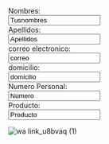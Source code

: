 <form action="/action_page.php"method="post">
<label for="name">Nombres:</label><br>
<input type="text" id="name" name="name" value="Tusnombres"><br>
<label for="lname">Apellidos:</label><br>
<input type="text" id="lname" name="lname" value="Apellidos"><br>
<label for="mane">correo electronico:</label><br>
<input type="text" id="name" name="name" value="correo"><br>
<label for="name">domicilio:</label><br>
<input time="text" id="name" name="name" value="domicilio"><br>
<label for="name">Numero Personal:</label><br>
<input time="text" id="name" name="name" value="Numero"><br>
<label for="name">Producto:</label><br>
<input time="text" id="name" name="name" value="Producto"><br>
</form>


![wa link_u8bvaq (1)](https://user-images.githubusercontent.com/99924826/159590379-98b9a143-9773-442a-b05d-685d1913f8c3.png)
                                                 
                                                            
                                                            
                                                            
                                                            

